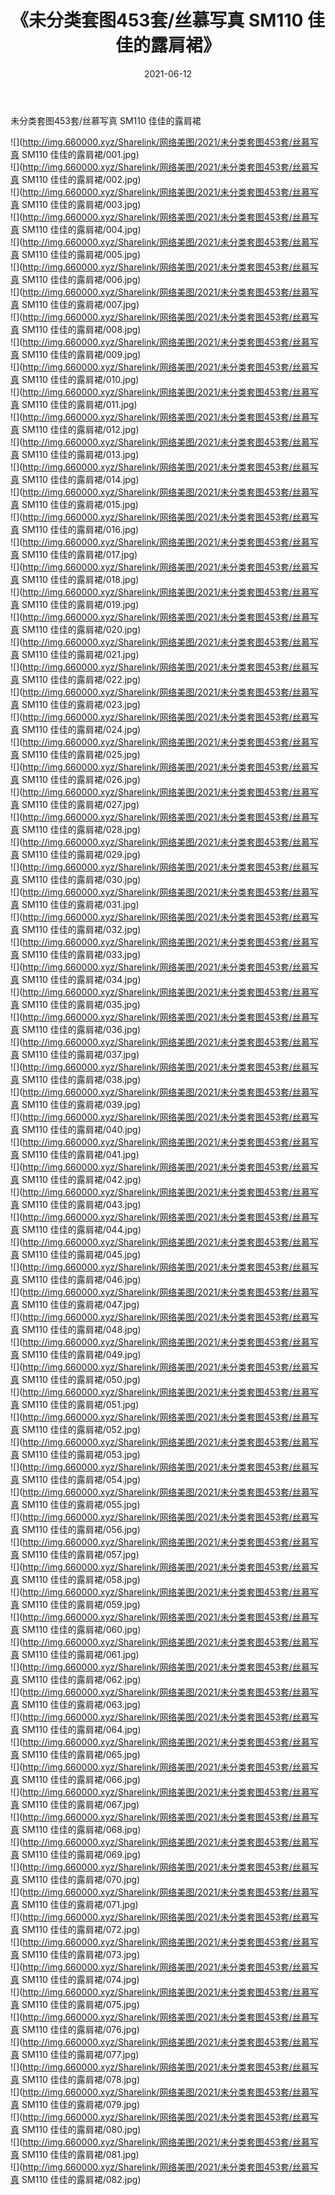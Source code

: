 ﻿---
layout: post
title:  《未分类套图453套/丝慕写真 SM110 佳佳的露肩裙》
date:   2021-06-12
img: http://img.660000.xyz/Sharelink/网络美图/2021/未分类套图453套/丝慕写真 SM110 佳佳的露肩裙/000.jpg
categories: [美女, 清纯, 唯美]
---

未分类套图453套/丝慕写真 SM110 佳佳的露肩裙

 ![](http://img.660000.xyz/Sharelink/网络美图/2021/未分类套图453套/丝慕写真 SM110 佳佳的露肩裙/001.jpg) <br>![](http://img.660000.xyz/Sharelink/网络美图/2021/未分类套图453套/丝慕写真 SM110 佳佳的露肩裙/002.jpg) <br>![](http://img.660000.xyz/Sharelink/网络美图/2021/未分类套图453套/丝慕写真 SM110 佳佳的露肩裙/003.jpg) <br>![](http://img.660000.xyz/Sharelink/网络美图/2021/未分类套图453套/丝慕写真 SM110 佳佳的露肩裙/004.jpg) <br>![](http://img.660000.xyz/Sharelink/网络美图/2021/未分类套图453套/丝慕写真 SM110 佳佳的露肩裙/005.jpg) <br>![](http://img.660000.xyz/Sharelink/网络美图/2021/未分类套图453套/丝慕写真 SM110 佳佳的露肩裙/006.jpg) <br>![](http://img.660000.xyz/Sharelink/网络美图/2021/未分类套图453套/丝慕写真 SM110 佳佳的露肩裙/007.jpg) <br>![](http://img.660000.xyz/Sharelink/网络美图/2021/未分类套图453套/丝慕写真 SM110 佳佳的露肩裙/008.jpg) <br>![](http://img.660000.xyz/Sharelink/网络美图/2021/未分类套图453套/丝慕写真 SM110 佳佳的露肩裙/009.jpg) <br>![](http://img.660000.xyz/Sharelink/网络美图/2021/未分类套图453套/丝慕写真 SM110 佳佳的露肩裙/010.jpg) <br>![](http://img.660000.xyz/Sharelink/网络美图/2021/未分类套图453套/丝慕写真 SM110 佳佳的露肩裙/011.jpg) <br>![](http://img.660000.xyz/Sharelink/网络美图/2021/未分类套图453套/丝慕写真 SM110 佳佳的露肩裙/012.jpg) <br>![](http://img.660000.xyz/Sharelink/网络美图/2021/未分类套图453套/丝慕写真 SM110 佳佳的露肩裙/013.jpg) <br>![](http://img.660000.xyz/Sharelink/网络美图/2021/未分类套图453套/丝慕写真 SM110 佳佳的露肩裙/014.jpg) <br>![](http://img.660000.xyz/Sharelink/网络美图/2021/未分类套图453套/丝慕写真 SM110 佳佳的露肩裙/015.jpg) <br>![](http://img.660000.xyz/Sharelink/网络美图/2021/未分类套图453套/丝慕写真 SM110 佳佳的露肩裙/016.jpg) <br>![](http://img.660000.xyz/Sharelink/网络美图/2021/未分类套图453套/丝慕写真 SM110 佳佳的露肩裙/017.jpg) <br>![](http://img.660000.xyz/Sharelink/网络美图/2021/未分类套图453套/丝慕写真 SM110 佳佳的露肩裙/018.jpg) <br>![](http://img.660000.xyz/Sharelink/网络美图/2021/未分类套图453套/丝慕写真 SM110 佳佳的露肩裙/019.jpg) <br>![](http://img.660000.xyz/Sharelink/网络美图/2021/未分类套图453套/丝慕写真 SM110 佳佳的露肩裙/020.jpg) <br>![](http://img.660000.xyz/Sharelink/网络美图/2021/未分类套图453套/丝慕写真 SM110 佳佳的露肩裙/021.jpg) <br>![](http://img.660000.xyz/Sharelink/网络美图/2021/未分类套图453套/丝慕写真 SM110 佳佳的露肩裙/022.jpg) <br>![](http://img.660000.xyz/Sharelink/网络美图/2021/未分类套图453套/丝慕写真 SM110 佳佳的露肩裙/023.jpg) <br>![](http://img.660000.xyz/Sharelink/网络美图/2021/未分类套图453套/丝慕写真 SM110 佳佳的露肩裙/024.jpg) <br>![](http://img.660000.xyz/Sharelink/网络美图/2021/未分类套图453套/丝慕写真 SM110 佳佳的露肩裙/025.jpg) <br>![](http://img.660000.xyz/Sharelink/网络美图/2021/未分类套图453套/丝慕写真 SM110 佳佳的露肩裙/026.jpg) <br>![](http://img.660000.xyz/Sharelink/网络美图/2021/未分类套图453套/丝慕写真 SM110 佳佳的露肩裙/027.jpg) <br>![](http://img.660000.xyz/Sharelink/网络美图/2021/未分类套图453套/丝慕写真 SM110 佳佳的露肩裙/028.jpg) <br>![](http://img.660000.xyz/Sharelink/网络美图/2021/未分类套图453套/丝慕写真 SM110 佳佳的露肩裙/029.jpg) <br>![](http://img.660000.xyz/Sharelink/网络美图/2021/未分类套图453套/丝慕写真 SM110 佳佳的露肩裙/030.jpg) <br>![](http://img.660000.xyz/Sharelink/网络美图/2021/未分类套图453套/丝慕写真 SM110 佳佳的露肩裙/031.jpg) <br>![](http://img.660000.xyz/Sharelink/网络美图/2021/未分类套图453套/丝慕写真 SM110 佳佳的露肩裙/032.jpg) <br>![](http://img.660000.xyz/Sharelink/网络美图/2021/未分类套图453套/丝慕写真 SM110 佳佳的露肩裙/033.jpg) <br>![](http://img.660000.xyz/Sharelink/网络美图/2021/未分类套图453套/丝慕写真 SM110 佳佳的露肩裙/034.jpg) <br>![](http://img.660000.xyz/Sharelink/网络美图/2021/未分类套图453套/丝慕写真 SM110 佳佳的露肩裙/035.jpg) <br>![](http://img.660000.xyz/Sharelink/网络美图/2021/未分类套图453套/丝慕写真 SM110 佳佳的露肩裙/036.jpg) <br>![](http://img.660000.xyz/Sharelink/网络美图/2021/未分类套图453套/丝慕写真 SM110 佳佳的露肩裙/037.jpg) <br>![](http://img.660000.xyz/Sharelink/网络美图/2021/未分类套图453套/丝慕写真 SM110 佳佳的露肩裙/038.jpg) <br>![](http://img.660000.xyz/Sharelink/网络美图/2021/未分类套图453套/丝慕写真 SM110 佳佳的露肩裙/039.jpg) <br>![](http://img.660000.xyz/Sharelink/网络美图/2021/未分类套图453套/丝慕写真 SM110 佳佳的露肩裙/040.jpg) <br>![](http://img.660000.xyz/Sharelink/网络美图/2021/未分类套图453套/丝慕写真 SM110 佳佳的露肩裙/041.jpg) <br>![](http://img.660000.xyz/Sharelink/网络美图/2021/未分类套图453套/丝慕写真 SM110 佳佳的露肩裙/042.jpg) <br>![](http://img.660000.xyz/Sharelink/网络美图/2021/未分类套图453套/丝慕写真 SM110 佳佳的露肩裙/043.jpg) <br>![](http://img.660000.xyz/Sharelink/网络美图/2021/未分类套图453套/丝慕写真 SM110 佳佳的露肩裙/044.jpg) <br>![](http://img.660000.xyz/Sharelink/网络美图/2021/未分类套图453套/丝慕写真 SM110 佳佳的露肩裙/045.jpg) <br>![](http://img.660000.xyz/Sharelink/网络美图/2021/未分类套图453套/丝慕写真 SM110 佳佳的露肩裙/046.jpg) <br>![](http://img.660000.xyz/Sharelink/网络美图/2021/未分类套图453套/丝慕写真 SM110 佳佳的露肩裙/047.jpg) <br>![](http://img.660000.xyz/Sharelink/网络美图/2021/未分类套图453套/丝慕写真 SM110 佳佳的露肩裙/048.jpg) <br>![](http://img.660000.xyz/Sharelink/网络美图/2021/未分类套图453套/丝慕写真 SM110 佳佳的露肩裙/049.jpg) <br>![](http://img.660000.xyz/Sharelink/网络美图/2021/未分类套图453套/丝慕写真 SM110 佳佳的露肩裙/050.jpg) <br>![](http://img.660000.xyz/Sharelink/网络美图/2021/未分类套图453套/丝慕写真 SM110 佳佳的露肩裙/051.jpg) <br>![](http://img.660000.xyz/Sharelink/网络美图/2021/未分类套图453套/丝慕写真 SM110 佳佳的露肩裙/052.jpg) <br>![](http://img.660000.xyz/Sharelink/网络美图/2021/未分类套图453套/丝慕写真 SM110 佳佳的露肩裙/053.jpg) <br>![](http://img.660000.xyz/Sharelink/网络美图/2021/未分类套图453套/丝慕写真 SM110 佳佳的露肩裙/054.jpg) <br>![](http://img.660000.xyz/Sharelink/网络美图/2021/未分类套图453套/丝慕写真 SM110 佳佳的露肩裙/055.jpg) <br>![](http://img.660000.xyz/Sharelink/网络美图/2021/未分类套图453套/丝慕写真 SM110 佳佳的露肩裙/056.jpg) <br>![](http://img.660000.xyz/Sharelink/网络美图/2021/未分类套图453套/丝慕写真 SM110 佳佳的露肩裙/057.jpg) <br>![](http://img.660000.xyz/Sharelink/网络美图/2021/未分类套图453套/丝慕写真 SM110 佳佳的露肩裙/058.jpg) <br>![](http://img.660000.xyz/Sharelink/网络美图/2021/未分类套图453套/丝慕写真 SM110 佳佳的露肩裙/059.jpg) <br>![](http://img.660000.xyz/Sharelink/网络美图/2021/未分类套图453套/丝慕写真 SM110 佳佳的露肩裙/060.jpg) <br>![](http://img.660000.xyz/Sharelink/网络美图/2021/未分类套图453套/丝慕写真 SM110 佳佳的露肩裙/061.jpg) <br>![](http://img.660000.xyz/Sharelink/网络美图/2021/未分类套图453套/丝慕写真 SM110 佳佳的露肩裙/062.jpg) <br>![](http://img.660000.xyz/Sharelink/网络美图/2021/未分类套图453套/丝慕写真 SM110 佳佳的露肩裙/063.jpg) <br>![](http://img.660000.xyz/Sharelink/网络美图/2021/未分类套图453套/丝慕写真 SM110 佳佳的露肩裙/064.jpg) <br>![](http://img.660000.xyz/Sharelink/网络美图/2021/未分类套图453套/丝慕写真 SM110 佳佳的露肩裙/065.jpg) <br>![](http://img.660000.xyz/Sharelink/网络美图/2021/未分类套图453套/丝慕写真 SM110 佳佳的露肩裙/066.jpg) <br>![](http://img.660000.xyz/Sharelink/网络美图/2021/未分类套图453套/丝慕写真 SM110 佳佳的露肩裙/067.jpg) <br>![](http://img.660000.xyz/Sharelink/网络美图/2021/未分类套图453套/丝慕写真 SM110 佳佳的露肩裙/068.jpg) <br>![](http://img.660000.xyz/Sharelink/网络美图/2021/未分类套图453套/丝慕写真 SM110 佳佳的露肩裙/069.jpg) <br>![](http://img.660000.xyz/Sharelink/网络美图/2021/未分类套图453套/丝慕写真 SM110 佳佳的露肩裙/070.jpg) <br>![](http://img.660000.xyz/Sharelink/网络美图/2021/未分类套图453套/丝慕写真 SM110 佳佳的露肩裙/071.jpg) <br>![](http://img.660000.xyz/Sharelink/网络美图/2021/未分类套图453套/丝慕写真 SM110 佳佳的露肩裙/072.jpg) <br>![](http://img.660000.xyz/Sharelink/网络美图/2021/未分类套图453套/丝慕写真 SM110 佳佳的露肩裙/073.jpg) <br>![](http://img.660000.xyz/Sharelink/网络美图/2021/未分类套图453套/丝慕写真 SM110 佳佳的露肩裙/074.jpg) <br>![](http://img.660000.xyz/Sharelink/网络美图/2021/未分类套图453套/丝慕写真 SM110 佳佳的露肩裙/075.jpg) <br>![](http://img.660000.xyz/Sharelink/网络美图/2021/未分类套图453套/丝慕写真 SM110 佳佳的露肩裙/076.jpg) <br>![](http://img.660000.xyz/Sharelink/网络美图/2021/未分类套图453套/丝慕写真 SM110 佳佳的露肩裙/077.jpg) <br>![](http://img.660000.xyz/Sharelink/网络美图/2021/未分类套图453套/丝慕写真 SM110 佳佳的露肩裙/078.jpg) <br>![](http://img.660000.xyz/Sharelink/网络美图/2021/未分类套图453套/丝慕写真 SM110 佳佳的露肩裙/079.jpg) <br>![](http://img.660000.xyz/Sharelink/网络美图/2021/未分类套图453套/丝慕写真 SM110 佳佳的露肩裙/080.jpg) <br>![](http://img.660000.xyz/Sharelink/网络美图/2021/未分类套图453套/丝慕写真 SM110 佳佳的露肩裙/081.jpg) <br>![](http://img.660000.xyz/Sharelink/网络美图/2021/未分类套图453套/丝慕写真 SM110 佳佳的露肩裙/082.jpg) <br>